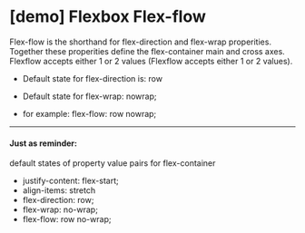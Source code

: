 # [demo] Flexbox Flex-flow

Flex-flow is the shorthand for flex-direction and flex-wrap properities. Together these properities define the flex-container main and cross axes. Flexflow accepts either 1 or 2 values (Flexflow accepts either 1 or 2 values).

- Default state for flex-direction is: row
- Default state for flex-wrap: nowrap;

- for example: flex-flow: row nowrap; 

---

#### Just as reminder:
default states of property value pairs for flex-container
- justify-content: flex-start;
- align-items: stretch
- flex-direction: row;
- flex-wrap: no-wrap;
- flex-flow: row no-wrap;
